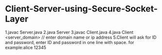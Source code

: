 # Client-Server-using-Secure-Socket-Layer
1.javac Server.java
2.java Server
3.javac Client.java
4.java Client <server_domain> // enter domain name or ip address
5.Client will ask for ID and password, enter ID and password in one line with space.
 for example:alice 12345
